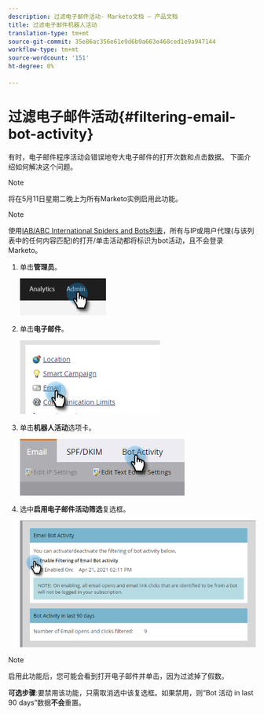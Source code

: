 ```yaml
---
description: 过滤电子邮件活动- Marketo文档 — 产品文档
title: 过滤电子邮件机器人活动
translation-type: tm+mt
source-git-commit: 35e86ac356e61e9d6b9a663e468ced1e9a947144
workflow-type: tm+mt
source-wordcount: '151'
ht-degree: 0%

---
```


# 过滤电子邮件活动{#filtering-email-bot-activity}

有时，电子邮件程序活动会错误地夸大电子邮件的打开次数和点击数据。 下面介绍如何解决这个问题。

>[!NOTE]
>
>将在5月11日星期二晚上为所有Marketo实例启用此功能。

>[!NOTE]
>
>使用[IAB/ABC International Spiders and Bots列表](https://www.iab.com/guidelines/iab-abc-international-spiders-bots-list/)，所有与IP或用户代理(与该列表中的任何内容匹配)的打开/单击活动都将标识为bot活动，且不会登录Marketo。

1. 单击&#x200B;**管理员**。

   ![](assets/filtering-email-bot-activity-1.png)

1. 单击&#x200B;**电子邮件**。

   ![](assets/filtering-email-bot-activity-2.png)

1. 单击&#x200B;**机器人活动**&#x200B;选项卡。

   ![](assets/filtering-email-bot-activity-3.png)

1. 选中&#x200B;**启用电子邮件活动筛选**&#x200B;复选框。

   ![](assets/filtering-email-bot-activity-4.png)

>[!NOTE]
>
>启用此功能后，您可能会看到打开电子邮件并单击，因为过滤掉了假数。

**可选步骤**:要禁用该功能，只需取消选中该复选框。如果禁用，则“Bot 活动 in last 90 days”数据&#x200B;**不会**&#x200B;重置。
